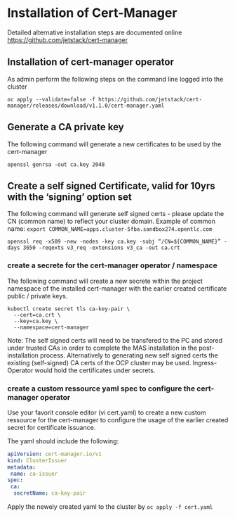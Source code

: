 # Installation of Cert-Manager 

Detailed alternative installation steps are documented online https://github.com/jetstack/cert-manager

## Installation of cert-manager operator
As admin perform the following steps on the command line logged into the cluster
```
oc apply --validate=false -f https://github.com/jetstack/cert-manager/releases/download/v1.1.0/cert-manager.yaml
```
## Generate a CA private key
The following command will generate a new certificates to be used by the cert-manager 
```
openssl genrsa -out ca.key 2048
```

## Create a self signed Certificate, valid for 10yrs with the ‘signing’ option set
The following command will generate self signed certs - please update the CN (common name) to reflect your cluster domain.
Example of common name: `export COMMON_NAME=apps.cluster-5fba.sandbox274.opentlc.com`

```
openssl req -x509 -new -nodes -key ca.key -subj “/CN=${COMMON_NAME}” -days 3650 -reqexts v3_req -extensions v3_ca -out ca.crt
```

### create a secrete for the cert-manager operator / namespace
The following command will create a new secrete within the project namespace of the installed cert-manager with the earlier created certificate public / private keys. 
```
kubectl create secret tls ca-key-pair \
  --cert=ca.crt \
  --key=ca.key \
  --namespace=cert-manager
```

Note: The self signed certs will need to be transfered to the PC and stored under trusted CAs in order to complete the MAS installation in the post-installation process. Alternatively to generating new self signed certs the existing (self-signed) CA certs of the OCP cluster may be used. Ingress-Operator would hold the certificates under secrets. 


### create a custom ressource yaml spec to configure the cert-manager operator
Use your favorit console editor (vi cert.yaml) to create a new custom ressource for the cert-manager to configure the usage of the earlier created secret for certificate issuance. 

The yaml should include the following:

```YAML
apiVersion: cert-manager.io/v1
kind: ClusterIssuer
metadata:
 name: ca-issuer
spec:
 ca:
  secretName: ca-key-pair
```

Apply the newely created yaml to the cluster by
```oc apply -f cert.yaml```

